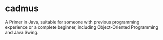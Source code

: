 cadmus
======

A Primer in Java, suitable for someone with previous programming experience or a complete beginner, including Object-Oriented Programming and Java Swing.
